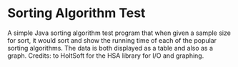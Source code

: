 # Sorting Algorithm Test
A simple Java sorting algorithm test program that when given a sample size for sort, it would sort and show the running time of each of the popular sorting algorithms. The data is both displayed as a table and also as a graph.
Credits: to HoltSoft for the HSA library for I/O and graphing.